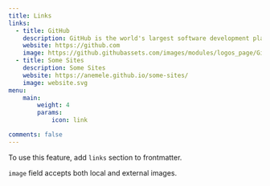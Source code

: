 ```yaml
---
title: Links
links:
  - title: GitHub
    description: GitHub is the world's largest software development platform.
    website: https://github.com
    image: https://github.githubassets.com/images/modules/logos_page/GitHub-Mark.png
  - title: Some Sites
    description: Some Sites
    website: https://anemele.github.io/some-sites/
    image: website.svg
menu:
    main:
        weight: 4
        params:
            icon: link

comments: false
---
```


To use this feature, add `links` section to frontmatter.

`image` field accepts both local and external images.